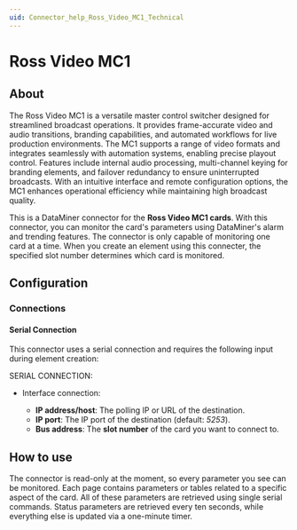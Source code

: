 ```yaml
---
uid: Connector_help_Ross_Video_MC1_Technical
---
```


# Ross Video MC1

## About

The Ross Video MC1 is a versatile master control switcher designed for streamlined broadcast operations. It provides frame-accurate video and audio transitions, branding capabilities, and automated workflows for live production environments. The MC1 supports a range of video formats and integrates seamlessly with automation systems, enabling precise playout control. Features include internal audio processing, multi-channel keying for branding elements, and failover redundancy to ensure uninterrupted broadcasts. With an intuitive interface and remote configuration options, the MC1 enhances operational efficiency while maintaining high broadcast quality.

This is a DataMiner connector for the **Ross Video MC1 cards**. With this connector, you can monitor the card's parameters using DataMiner's alarm and trending features. The connector is only capable of monitoring one card at a time. When you create an element using this connecter, the specified slot number determines which card is monitored.

## Configuration

### Connections

#### Serial Connection

This connector uses a serial connection and requires the following input during element creation:

SERIAL CONNECTION:

- Interface connection:

  - **IP address/host**: The polling IP or URL of the destination.
  - **IP port**: The IP port of the destination (default: *5253*).
  - **Bus address**: The **slot number** of the card you want to connect to.

## How to use

The connector is read-only at the moment, so every parameter you see can be monitored. Each page contains parameters or tables related to a specific aspect of the card. All of these parameters are retrieved using single serial commands. Status parameters are retrieved every ten seconds, while everything else is updated via a one-minute timer.
